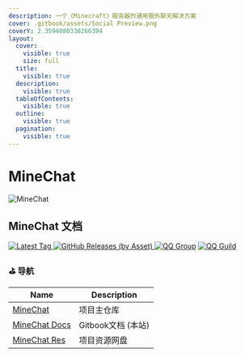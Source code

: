 ```yaml
---
description: 一个《Minecraft》服务器的通用服外聊天解决方案
cover: .gitbook/assets/Social Preview.png
coverY: 2.3594080338266394
layout:
  cover:
    visible: true
    size: full
  title:
    visible: true
  description:
    visible: true
  tableOfContents:
    visible: true
  outline:
    visible: true
  pagination:
    visible: true
---
```


# MineChat

![MineChat](https://socialify.git.ci/Cdm2883/MineChat/image?description=1\&font=Inter\&forks=1\&issues=1\&logo=https%3A%2F%2Fgithub.com%2FCdm2883%2FMineChat%2Fblob%2Fmaster%2Flogo\_256x256.png%3Fraw%3Dtrue\&name=1\&owner=1\&pattern=Brick%20Wall\&pulls=1\&stargazers=1\&theme=Auto)

## MineChat 文档

[![Latest Tag](https://img.shields.io/github/v/tag/Cdm2883/MineChat?label=LATEST%20TAG\&style=for-the-badge) ![GitHub Releases (by Asset)](https://img.shields.io/github/downloads/Cdm2883/MineChat/latest/total?style=for-the-badge) ](https://github.com/Cdm2883/MineChat/releases/latest)[![QQ Group](https://img.shields.io/badge/QQ\_Group-Cdm's\_group-0099ff?style=for-the-badge\&logo=data%3Aimage%2Fpng%3Bbase64%2CiVBORw0KGgoAAAANSUhEUgAAAGAAAABgCAYAAADimHc4AAAACXBIWXMAACE4AAAhOAFFljFgAAAAAXNSR0IArs4c6QAAAARnQU1BAACxjwv8YQUAAARcSURBVHgB7Z2NUdswFMf%2F6XWAdALEBNAJaiZomQAzQekEJBOUTsAIzQawQekEdicgnUDVO8uHa0icSHqyJb%2Ffnc6Q5GxLT%2B9DlvwECIIgCIIgzJEFJo7WujCHc1PO7HFpiur9rDZla4%2B%2FTXky5XGxWGwhHA81uin3pjxrPx5MKU1ZQhjGNlalw1OZcmuKgvAa3fT4J81PZUoJ4QXTIN91fB703LXBNMDSNsRYVHoCQhglCrIVf8DraCY2FCVdmGjpCSMRXQC6iUh%2BYfzGbxlVCO8Qn3tMp%2FEJ6hA%2FxzJHUQVgKnlrDl8wPRSajpEv1MP09FkhMtF8gKlchWmZnl2cGn9QIxJRTJBuBj8KaRDVFEXRgIR6fwtFRY%2BIALsGJNb7W24RCXYNSLD3t0TRAlYNMI1PIadCmkQJl7lN0BRj%2FkO50hHmEdhMkL35Z6QNuxni1IAC6cOuwZwCSNn8tHwGM5wCOEP60OMTBUZYBGDt%2FznyoAAjXBqQS%2BMTrHURAQyjwAiXABTygdWXcQkgBwfcosAIlwCyWonGGQmJCToMtg4lGnAYyQkgNxSYCC4ALSuRj4JDA0QARxBcADFXFOSA%2BICR4fABCvmRVBRUIj%2FY5gWCT0kmvApiCJbpyaAakPgqiCFYZvhCm6AS%2BcKySiKYAKzzZZ9DHRFq%2FBKBCakBJfIneAcL5oQzdr59gjrjIBqQufPtE9QZhzJBJeZDUGfsLYAZON8%2BQZ1xCA0oMD%2BCdThvJzwj59vnQ4h0OF4aYBqf1v8ozJMbBMDXBAW5iUT5hAD4CiDITSQKpdgp4ImzAOzFFeZNAU98NCCH9f%2B%2BeFsAHwHM2fy0FL4zgE4CsBfNaQW0D16WwFUDCggtBTxwFYDY%2Fxe8TLGrAHJafu7L0g5InThaADMf%2Fe6igCMuGqAg9HG2CC4CGFK3GnmyL6lfPBM0cLE18hXAtz3fKTjiIoCTHZ%2FX5vHsyhz%2FID%2B2dh74x47vl64DspA%2B4MIe96lqqrR1WmG3hjtNU7oI4K0LrTvL0nMUAO1JADsBc4km2WufaALos7Gmp4UE4D1TNDE27R82w%2B4agXARQLdxa%2FSck%2B0lOWlB3V8HZP6%2Fw25%2FcBQ%2BAqjRLFKq3%2FhNsB4yAR7f%2BtDU%2B6b3XY0YUHZZfUD%2Bfc2zE8YYqD11pOjnTjcLE6aFbrYjSR32JK6saSt1%2BktW2NMYc7%2Bkd410Wcd44zNG4laKGL4iLSjyOUUEYgiABii0XUkqU5gU5X2M9b4z%2B3vCndFjjTS4zi59va0QPSuqMW2o8TfIFd3solHpaVJiBN4jErpZSXeF6SbzuDL3SMdNzE1AuccB1NgUAZVIZzxQo3nEsF6knHhEN%2FtDVjpt2DdyYNEAe%2BMr5AHtS3wBJjhyReSQtr7PJVd0xBWG1sgLNqfMZYIUmpFvgWYSv7sN%2BRL7I6Et%2Fq%2Fwtlf%2B4mX7cnTOe9I7t%2BqcY%2Bia6JyvPTcdaSpyI1nABEEQBEEQQvMP82DW%2Bu24kOQAAAAASUVORK5CYII%3D)](https://qm.qq.com/cgi-bin/qm/qr?k=Vcspr10ZnFcPd29hgPUgmxcBPsPni6pC\&jump\_from=webapi\&authKey=uKMeRLS8aWCJwEXlYmkKeg1aBg4xmt/UbdXvEejPDOqCxhIKpqLK8Q+qG4ZFl0Nn) [![QQ Guild](https://img.shields.io/badge/QQ\_Guild-MineChat-1fa5ff?style=for-the-badge\&logo=data%3Aimage%2Fpng%3Bbase64%2CiVBORw0KGgoAAAANSUhEUgAAADAAAAAwCAMAAABg3Am1AAAAhFBMVEUAAAAAmf8AkP8Amv8Amf8Al%2F8Alf8Amf8Amf8Amf8Amf8Amf8Amf8Amv8AmP8Al%2F8Anv8AmP8Amf8Amf8AmP8Amf8AmP8Amf8AmP8Amf8Amf8AmP8Amf8Amf8Amv8Amv8Ak%2F8Amf8Amf8Amf8Amf8Amf8Al%2F8Al%2F8Amf8Amf8Amf8Amf%2FLu1RTAAAAK3RSTlMA%2BwS590YIOO3GyzvUtEgRCserjj7BYlsl5qeBe1UrHxfgpIpwZk0x25uAW%2FA47wAAAbJJREFUSMftVMl2wjAQs00WZ4VAIEDZdzr%2F%2F3%2FVOPVz0xfM49Je0CUWM8ITWbF4428QjUYj5agCjXz9w1QG%2BipaCR4NaVoy7QUKV02037pfPkjSxCcI0TAVDmPwmU9wpuDnCConkpnwYEKSVk4wDIiCoU8wgGDtBJkkylXv7EkxYGgiSrFsUeSg2iyXxtyuGx5ISu0%2Bzg2DtmzhKN1tp3PDv8Op660KyzAMy7hA6VDzmmk900SLhmuXXf8xjClwJimYhOEfR0mJUYodaiuIRAN9gedDzBcYYf5CkmIzwgtJWvMIryRpBcHklSTdu4bH%2FUliKIZQFQQXJu2EM9AxKHg%2FIu1GYMHRZL0P2yyO4%2BzaYARd83JrBAVe6XOTgc9FF6jYrEmDfYn%2BCMdoeEDHX6PsyfbbhVyZY5Tf%2FNw9jK2kDliGP61dVsuuYJNUCUOjmE%2BrpApYcTihU4Mm1WDeY2okdjlMikWkxEUTj85JAgX6g7HBDrc29%2FGNzCv5k1TaSwzr3dQoZPbsEjvYhuES7U%2BSNOFzYoH7GBLx%2FBJzOzZpUvv61ThP041wYL%2B8MP698R%2F4AgoQNmpSPKxNAAAAAElFTkSuQmCC)](https://pd.qq.com/s/62p2d8ewp)

### ⛳ 导航

| Name                                                      | Description    |
| --------------------------------------------------------- | -------------- |
| [MineChat](https://github.com/Cdm2883/MineChat)           | 项目主仓库          |
| [MineChat Docs](https://github.com/Cdm2883/MineChat-Docs) | Gitbook文档 (本站) |
| [MineChat Res](https://pan.qingfong.com:666/s/m0MuD)      | 项目资源网盘         |
